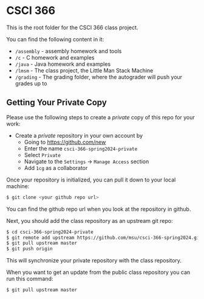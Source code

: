 # CSCI 366

This is the root folder for the CSCI 366 class project.

You can find the following content in it:

* `/assembly` - assembly homework and tools
* `/c` - C homework and examples
* `/java` - Java homework and examples
* `/lmsm` - The class project, the Little Man Stack Machine
* `/grading` - The grading folder, where the autograder will push your grades up to

## Getting Your Private Copy

Please use the following steps to create a *private* copy of this repo for your work:

- Create a *private* repository in your own account by
    - Going to <https://github.com/new>
    - Enter the name `csci-366-spring2024-private`
    - Select `Private`
    - Navigate to the `Settings` -> `Manage Access` section
    - Add `1cg` as a collaborator

Once your repository is initialized, you can pull it down to your local machine:

```bash
$ git clone <your github repo url>
```

You can find the github repo url when you look at the repository in github.

Next, you should add the class repository as an upstream git repo:

```bash
$ cd csci-366-spring2024-private
$ git remote add upstream https://github.com/msu/csci-366-spring2024.git
$ git pull upstream master
$ git push origin
```
This will synchronize your private repository with the class repository.

When you want to get an update from the public class repository you can run this command:

```
$ git pull upstream master
``` 
